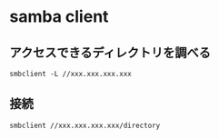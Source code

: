 # samba client

## アクセスできるディレクトリを調べる

```
smbclient -L //xxx.xxx.xxx.xxx
```

## 接続

```
smbclient //xxx.xxx.xxx.xxx/directory
```